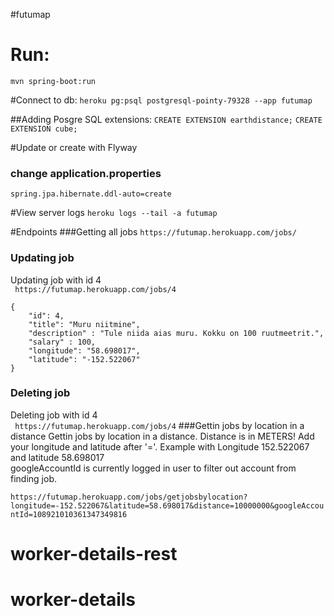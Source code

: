 #futumap

# Run: 
```mvn spring-boot:run```

#Connect to db:
```heroku pg:psql postgresql-pointy-79328 --app futumap```

##Adding Posgre SQL extensions:
```CREATE EXTENSION earthdistance;```
```CREATE EXTENSION cube;```

#Update or create with Flyway
### change application.properties
```spring.jpa.hibernate.ddl-auto=create```

#View server logs
```heroku logs --tail -a futumap```

#Endpoints
###Getting all jobs
```https://futumap.herokuapp.com/jobs/```
### Updating job
Updating job with id 4<br>
``` https://futumap.herokuapp.com/jobs/4```
```
{
	"id": 4,
	"title": "Muru niitmine",
	"description" : "Tule niida aias muru. Kokku on 100 ruutmeetrit.",
	"salary" : 100,
	"longitude": "58.698017",
	"latitude": "-152.522067"
}
```

### Deleting job
Deleting job with id 4 <br>
``` https://futumap.herokuapp.com/jobs/4```
###Gettin jobs by location in a distance
Gettin jobs by location in a distance. Distance is in METERS! Add your longitude and latitude after '='.
Example with Longitude 152.522067 and latitude 58.698017<br>
googleAccountId is currently logged in user to filter out account from finding job.

```https://futumap.herokuapp.com/jobs/getjobsbylocation?longitude=-152.522067&latitude=58.698017&distance=10000000&googleAccountId=108921010361347349816```




# worker-details-rest
# worker-details
